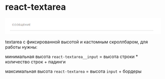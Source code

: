 # react-textarea

![screen](./screen.png?raw=true)

textarea с фиксированной высотой и кастомным скроллбаром, для работы нужны:

минимальная высота `react-textarea__input` = высота строки * количество строк + падинги

максимальная высота `react-textarea` = высота `input` + бордеры
